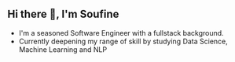 ## Hi there 👋, I'm Soufine

- I'm a seasoned Software Engineer with a fullstack background.
- Currently deepening my range of skill by studying Data Science, Machine Learning and NLP  
